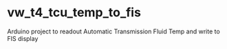 # vw_t4_tcu_temp_to_fis
Arduino project to readout Automatic Transmission Fluid Temp and write to FIS display
